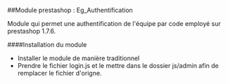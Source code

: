 ##Module prestashop : Eg_Authentification

Module qui permet une authentification de l'équipe par code employé sur prestashop 1.7.6.

####Installation du module 
- Installer le module de manière traditionnel
- Prendre le fichier login.js et le mettre dans le dossier js/admin afin de remplacer le fichier d'origne.